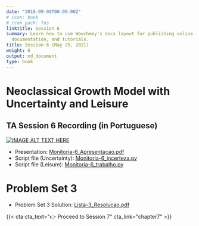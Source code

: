 ```yaml
---
date: "2018-09-09T00:00:00Z"
# icon: book
# icon_pack: fas
linktitle: Session 6
summary: Learn how to use Wowchemy's docs layout for publishing online courses, software
  documentation, and tutorials.
title: Session 6 (May 25, 2021)
weight: 6
output: md_document
type: book
---
```




# Neoclassical Growth Model with Uncertainty and Leisure

## TA Session 6 Recording (in Portuguese)

[![IMAGE ALT TEXT HERE](https://img.youtube.com/vi/tQ4EPZqxah0/maxresdefault.jpg)](https://www.youtube.com/watch?v=tQ4EPZqxah0)

- Presentation: [Monitoria-6_Apresentacao.pdf](../Monitoria-6_Apresentacao.pdf)
- Script file (Uncertainty): [Monitoria-6_incerteza.py](../Monitoria-6_incerteza.py)
- Script file (Leisure): [Monitoria-6_trabalho.py](../Monitoria-6_trabalho.py)


# Problem Set 3
- Problem Set 3 Solution: [Lista-3_Resolucao.pdf](../Lista-3_Resolucao.pdf)

{{< cta cta_text="👉 Proceed to Session 7" cta_link="chapter7" >}}
